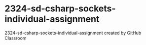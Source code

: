 # 2324-sd-csharp-sockets-individual-assignment
2324-sd-csharp-sockets-individual-assignment created by GitHub Classroom
